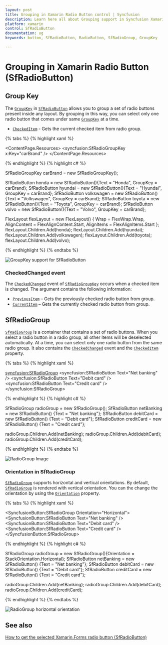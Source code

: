 ```yaml
---
layout: post
title: Grouping in Xamarin Radio Button control | Syncfusion
description: Learn here all about Grouping support in Syncfusion Xamarin Radio Button (SfRadioButton) control and more.
platform: xamarin
control: SfRadioButton
documentation: ug 
keywords: button, SfRadioButton, RadioButton, SfRadioGroup, GroupKey

---
```


# Grouping in Xamarin Radio Button (SfRadioButton)

## Group Key

The [`GroupKey`](https://help.syncfusion.com/cr/xamarin/Syncfusion.XForms.Buttons.SfRadioButton.html#Syncfusion_XForms_Buttons_SfRadioButton_GroupKey) in [`SfRadioButton`](https://help.syncfusion.com/cr/xamarin/Syncfusion.XForms.Buttons.SfRadioButton.html) allows you to group a set of radio buttons present inside any layout. By grouping in this way, you can select only one radio button that comes under same [`GroupKey`](https://help.syncfusion.com/cr/xamarin/Syncfusion.XForms.Buttons.SfRadioButton.html#Syncfusion_XForms_Buttons_SfRadioButton_GroupKey) at a time.

* [`CheckedItem`](https://help.syncfusion.com/cr/xamarin/Syncfusion.XForms.Buttons.SfRadioGroupKey.html#Syncfusion_XForms_Buttons_SfRadioGroupKey_CheckedItem) - Gets the current checked item from radio group.

{% tabs %}
{% highlight xaml %}

<ContentPage.Resources>
    <syncfusion:SfRadioGroupKey x:Key="carBrand" />
</ContentPage.Resources>

<FlexLayout Wrap="Wrap" AlignItems="Start" AlignContent="Start">
    <syncfusion:SfRadioButton Text="Honda" GroupKey="{StaticResource carBrand}"/>
    <syncfusion:SfRadioButton Text="Hyundai" GroupKey="{StaticResource carBrand}"/>
    <syncfusion:SfRadioButton Text="Volkswagen" GroupKey="{StaticResource carBrand}"/>
    <syncfusion:SfRadioButton Text="Toyota" GroupKey="{StaticResource carBrand}"/>
    <syncfusion:SfRadioButton Text="Volvo" GroupKey="{StaticResource carBrand}"/>
</FlexLayout>

{% endhighlight %}
{% highlight c# %}

SfRadioGroupKey carBrand = new SfRadioGroupKey();

SfRadioButton honda = new SfRadioButton(){Text = "Honda", GroupKey = carBrand};
SfRadioButton hyundai = new SfRadioButton(){Text = "Hyundai", GroupKey = carBrand};
SfRadioButton volkswagen = new SfRadioButton(){Text = "Volkswagen", GroupKey = carBrand};
SfRadioButton toyota = new SfRadioButton(){Text = "Toyota", GroupKey = carBrand};
SfRadioButton volvo = new SfRadioButton(){Text = "Volvo", GroupKey = carBrand};

FlexLayout flexLayout = new FlexLayout()
{
    Wrap = FlexWrap.Wrap,
    AlignContent = FlexAlignContent.Start,
    AlignItems = FlexAlignItems.Start
};
flexLayout.Children.Add(honda);
flexLayout.Children.Add(hyundai);
flexLayout.Children.Add(volkswagen);
flexLayout.Children.Add(toyota);
flexLayout.Children.Add(volvo);

{% endhighlight %}
{% endtabs %}

![GroupKey support for SfRadioButton](Images/GroupKey.png)

### CheckedChanged event

The [`CheckedChanged`](https://help.syncfusion.com/cr/xamarin/Syncfusion.XForms.Buttons.SfRadioGroupKey.html#Syncfusion_XForms_Buttons_SfRadioGroupKey_CheckedChanged) event of [`SfRadioGroupKey`](https://help.syncfusion.com/cr/xamarin/Syncfusion.XForms.Buttons.SfRadioGroupKey.html) occurs when a checked item is changed. The argument contains the following information:

* [`PreviousItem`](https://help.syncfusion.com/cr/xamarin/Syncfusion.XForms.Buttons.CheckedChangedEventArgs.html#Syncfusion_XForms_Buttons_CheckedChangedEventArgs_PreviousItem) – Gets the previously checked radio button from group.
* [`CurrentItem`](https://help.syncfusion.com/cr/xamarin/Syncfusion.XForms.Buttons.CheckedChangedEventArgs.html#Syncfusion_XForms_Buttons_CheckedChangedEventArgs_CurrentItem) – Gets the currently checked radio button from group.

## SfRadioGroup

[`SfRadioGroup`](https://help.syncfusion.com/cr/xamarin/Syncfusion.XForms.Buttons.SfRadioGroup.html) is a container that contains a set of radio buttons. When you select a radio button in a radio group, all other items will be deselected automatically. At a time, you can select only one radio button from the same radio group. It also contains the [`CheckedChanged`](https://help.syncfusion.com/cr/xamarin/Syncfusion.XForms.Buttons.SfRadioGroup.html#Syncfusion_XForms_Buttons_SfRadioGroup_CheckedChanged) event and the [`CheckedItem`](https://help.syncfusion.com/cr/xamarin/Syncfusion.XForms.Buttons.SfRadioGroup.html#Syncfusion_XForms_Buttons_SfRadioGroup_CheckedItem) property.

{% tabs %}
{% highlight xaml %}

<syncfusion:SfRadioGroup>
    <syncfusion:SfRadioButton Text="Net banking" />
    <syncfusion:SfRadioButton Text="Debit card" />
    <syncfusion:SfRadioButton Text="Credit card" />
</syncfusion:SfRadioGroup>

{% endhighlight %}
{% highlight c# %}

SfRadioGroup radioGroup = new SfRadioGroup();
SfRadioButton netBanking = new SfRadioButton() {Text = "Net banking"};
SfRadioButton debitCard = new SfRadioButton() {Text = "Debit card"};
SfRadioButton creditCard = new SfRadioButton() {Text = "Credit card"};

radioGroup.Children.Add(netBanking);
radioGroup.Children.Add(debitCard);
radioGroup.Children.Add(creditCard);

{% endhighlight %}
{% endtabs %}

![RadioGroup Image](Images/RadioGroup.png)

### Orientation in SfRadioGroup

[`SfRadioGroup`](https://help.syncfusion.com/cr/xamarin/Syncfusion.XForms.Buttons.SfRadioGroup.html) supports horizontal and vertical orientations. By default, [`SfRadioGroup`](https://help.syncfusion.com/cr/xamarin/Syncfusion.XForms.Buttons.SfRadioGroup.html) is rendered with vertical orientation. You can the change the orientation by using the [`Orientation`](https://help.syncfusion.com/cr/xamarin/Syncfusion.XForms.Buttons.SwitchOrientation.html) property.

{% tabs %}
{% highlight xaml %}

<SyncfusionButton:SfRadioGroup Orientation="Horizontal">
    <SyncfusionButton:SfRadioButton Text="Net banking" />
    <SyncfusionButton:SfRadioButton Text="Debit card" />
    <SyncfusionButton:SfRadioButton Text="Credit card" />
</SyncfusionButton:SfRadioGroup>

{% endhighlight %}
{% highlight c# %}

SfRadioGroup radioGroup = new SfRadioGroup(){Orientation = StackOrientation.Horizontal};
SfRadioButton netBanking = new SfRadioButton() {Text = "Net banking"};
SfRadioButton debitCard = new SfRadioButton() {Text = "Debit card"};
SfRadioButton creditCard = new SfRadioButton() {Text = "Credit card"};

radioGroup.Children.Add(netBanking);
radioGroup.Children.Add(debitCard);
radioGroup.Children.Add(creditCard);

{% endhighlight %}
{% endtabs %}

![RadioGroup horizontal orientation](Images/Orientation.png)

## See also

[How to get the selected Xamarin.Forms radio button (SfRadioButton)](https://support.syncfusion.com/kb/article/9506/how-to-get-the-selected-xamarin-forms-radiobutton)
